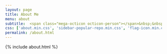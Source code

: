 ```yaml
---
layout: page
title: About Me
menu: about
subtitle:  <span class="mega-octicon octicon-person"></span>&nbsp;&nbsp; I am a programmer
css: ['about.min.css', 'sidebar-popular-repo.min.css', 'flag-icon.min.css']
permalink: /about.html
---
```


{% include about.html %}